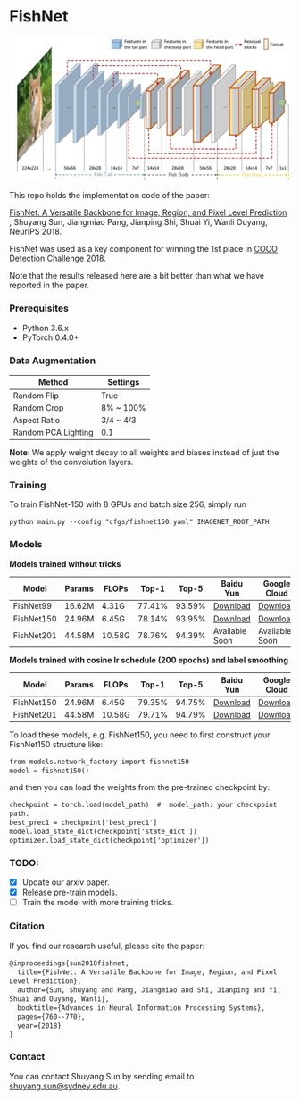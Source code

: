 # FishNet

![ ](head_pic.jpg)

This repo holds the implementation code of the paper:

[FishNet: A Versatile Backbone for Image, Region, and Pixel Level Prediction](http://papers.nips.cc/paper/7356-fishnet-a-versatile-backbone-for-image-region-and-pixel-level-prediction.pdf)
, Shuyang Sun, Jiangmiao Pang, Jianping Shi, Shuai Yi, Wanli Ouyang, NeurIPS 2018.

FishNet was used as a key component
 for winning the 1st place in [COCO Detection Challenge 2018](http://cocodataset.org/#detection-leaderboard).
 
 Note that the results released here are a bit better than what we have reported in the paper.

### Prerequisites
- Python 3.6.x
- PyTorch 0.4.0+

### Data Augmentation

| Method | Settings |
| -----  | -------- |
| Random Flip | True |
| Random Crop | 8% ~ 100% |
| Aspect Ratio| 3/4 ~ 4/3 |
| Random PCA Lighting | 0.1 |

**Note**: We apply weight decay to all weights and biases instead of just the weights of the convolution layers.

### Training
To train FishNet-150 with 8 GPUs and batch size 256, simply run
```
python main.py --config "cfgs/fishnet150.yaml" IMAGENET_ROOT_PATH
```

### Models
**Models trained without tricks**

|    Model   | Params | FLOPs | Top-1  | Top-5  | Baidu Yun | Google Cloud |
| ---------- | ------ | ----- | ------ | -----  | --------- | ------------ |
| FishNet99  | 16.62M | 4.31G | 77.41% | 93.59% | [Download](https://pan.baidu.com/s/11U3sRod1VfbDBRbmXph6KA)| [Download](https://www.dropbox.com/s/hvojbdsad5ue7yb/fishnet99_ckpt.tar?dl=0) |
| FishNet150 | 24.96M | 6.45G | 78.14% | 93.95% | [Download](https://pan.baidu.com/s/1uOEFsBHIdqpDLrbfCZJGUg)| [Download](https://www.dropbox.com/s/hjadcef18ln3o2v/fishnet150_ckpt.tar?dl=0)
| FishNet201 | 44.58M | 10.58G| 78.76% | 94.39% | Available Soon | Available Soon |

**Models trained with cosine lr schedule (200 epochs) and label smoothing**

|    Model   | Params | FLOPs | Top-1  | Top-5  | Baidu Yun | Google Cloud |
| ---------- | ------ | ----- | ------ | -----  | --------- | ------------ |
| FishNet150 | 24.96M | 6.45G | 79.35% | 94.75% | [Download](https://pan.baidu.com/s/1pt31cp-xGcsRJKZAPcp4yQ) | [Download](https://www.dropbox.com/s/ajy9p6f97y45f1r/fishnet150_ckpt_welltrained.tar?dl=0) |
| FishNet201 | 44.58M | 10.58G| 79.71% | 94.79% | [Download]() | [Download](https://www.dropbox.com/s/kvz2dmxe3fzn10m/fishnet201_ckpt_welltrain.tar?dl=0) |

To load these models, e.g. FishNet150, you need to first construct your FishNet150 structure like:

```
from models.network_factory import fishnet150
model = fishnet150()
```

and then you can load the weights from the pre-trained checkpoint by:
```
checkpoint = torch.load(model_path)  #  model_path: your checkpoint path.
best_prec1 = checkpoint['best_prec1']
model.load_state_dict(checkpoint['state_dict'])
optimizer.load_state_dict(checkpoint['optimizer'])
```

### TODO:
- [x] Update our arxiv paper.
- [x] Release pre-train models.
- [ ] Train the model with more training tricks.

### Citation

If you find our research useful, please cite the paper:
```
@inproceedings{sun2018fishnet,
  title={FishNet: A Versatile Backbone for Image, Region, and Pixel Level Prediction},
  author={Sun, Shuyang and Pang, Jiangmiao and Shi, Jianping and Yi, Shuai and Ouyang, Wanli},
  booktitle={Advances in Neural Information Processing Systems},
  pages={760--770},
  year={2018}
}
```

### Contact
You can contact Shuyang Sun by sending email to shuyang.sun@sydney.edu.au.